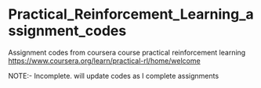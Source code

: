 # Practical_Reinforcement_Learning_assignment_codes

Assignment codes from coursera course practical reinforcement learning
https://www.coursera.org/learn/practical-rl/home/welcome

NOTE:-
Incomplete. will update codes as I complete assignments
